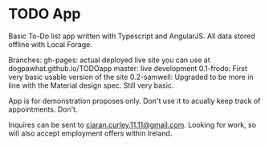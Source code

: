 # TODO App
Basic To-Do list app written with Typescript and AngularJS. All data stored offline with Local Forage.

Branches:
gh-pages: actual deployed live site you can use at dogpawhat.github.io/TODOapp
master: live development
0.1-frodo: First very basic usable version of the site
0.2-samwell: Upgraded to be more in line with the Material design spec. Still very basic.

App is for demonstration proposes only. Don't use it to acually keep track of appointments. Don't.

Inquires can be sent to ciaran.curley.11.11@gmail.com. Looking for work, so will also accept employment offers within Ireland.
